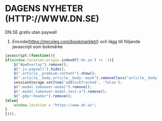 # DAGENS NYHETER (HTTP://WWW.DN.SE)
DN.SE gratis utan paywall

1. Encoda(https://mrcoles.com/bookmarklet/) och lägg till följande javascript som bokmärke

```javascript
javascript:(function(){
if(window.location.origin.indexOf('dn.se') != -1){
	$("#pwOverlay").remove();
	$(".js-paywall").hide();
	$(".article__premium-content").show();  
	$(".article__body.article__body--mask").removeClass("article__body article__body--mask");
	sessionStorage.setItem('adBlockTracked', 'false');
	$(".modal.takeover-modal").remove();
	$(".modal.takeover-modal.test-a").remove();
	$(".gdpr-header").remove();
}else{
	window.location = "https://www.dn.se";
}
})();
```


